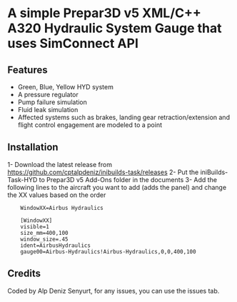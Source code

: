 # A simple Prepar3D v5 XML/C++ A320 Hydraulic System Gauge that uses SimConnect API 


## Features
- Green, Blue, Yellow HYD system
- A pressure regulator
- Pump failure simulation
- Fluid leak simulation
- Affected systems such as brakes, landing gear retraction/extension and flight control engagement are modeled to a point


## Installation
1- Download the latest release from https://github.com/cptalpdeniz/inibuilds-task/releases
2- Put the iniBuilds-Task-HYD to Prepar3D v5 Add-Ons folder in the documents
3- Add the following lines to the aircraft you want to add (adds the panel) and change the XX values based on the order
		
		WindowXX=Airbus Hydraulics

		[WindowXX]
		visible=1
		size_mm=400,100
		window_size=.45
		ident=AirbusHydraulics
		gauge00=Airbus-Hydraulics!Airbus-Hydraulics,0,0,400,100


## Credits
Coded by Alp Deniz Senyurt, for any issues, you can use the issues tab.